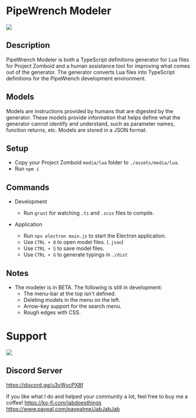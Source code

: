 # PipeWrench Modeler

![](https://i.imgur.com/2xabg5L.png)

## Description
PipeWrench Modeler is both a TypeScript definitions generator for Lua files for Project Zomboid and a human assistance tool for improving what comes out of the generator. The generator converts Lua files into TypeScript definitions for the PipeWrench development environment.

## Models
Models are instructions provided by humans that are digested by the generator. These models provide information that helps define what the generator cannot identify and understand, such as parameter names, function returns, etc. Models are stored in a JSON format.

## Setup
- Copy your Project Zomboid `media/lua` folder to `./assets/media/lua`.
- Run `npm i`

## Commands

- Development
  - Run `grunt` for watching `.ts` and `.scss` files to compile.

- Application
  - Run `npx electron main.js` to start the Electron application.
  - Use `CTRL + O` to open model files. (`.json`)
  - Use `CTRL + S` to save model files.
  - Use `CTRL + G` to generate typings in `./dist`

## Notes
- The modeler is in BETA. The following is still in development:
  - The menu-bar at the top isn't defined.
  - Deleting models in the menu on the left.
  - Arrow-key support for the search menu.
  - Rough edges with CSS.

# Support

![](https://i.imgur.com/ZLnfTK4.png)

## Discord Server
https://discord.gg/u3vWvcPX8f

If you like what I do and helped your community a lot, feel free to buy me a coffee!
https://ko-fi.com/jabdoesthings
https://www.paypal.com/paypalme/JabJabJab
